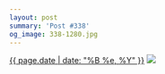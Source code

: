 ```yaml
---
layout: post
summary: 'Post #338'
og_image: 338-1280.jpg
---
```


<p>
  <time><a href="/338">{{ page.date | date: "%B %e, %Y" }}</a></time>
  <a href="/338"><img src="{{ site.assets_url }}/338-640.jpg" srcset="{{ site.assets_url }}/338-1280.jpg 1280w, {{ site.assets_url }}/338-960.jpg 960w, {{ site.assets_url }}/338-640.jpg 640w, {{ site.assets_url }}/338-320.jpg 320w" sizes="(min-width: 700px) 50vw, calc(100vw - 2rem)" /></a>
</p>
